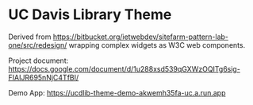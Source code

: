 # UC Davis Library Theme

Derived from https://bitbucket.org/ietwebdev/sitefarm-pattern-lab-one/src/redesign/ wrapping complex widgets as W3C web components.

Project document: https://docs.google.com/document/d/1u288xsd539qGXWzOQITg6sig-FIAIJR695nNjC4TfBI/

Demo App: https://ucdlib-theme-demo-akwemh35fa-uc.a.run.app